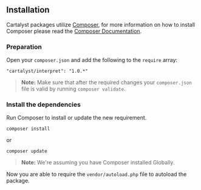 ## Installation

Cartalyst packages utilize [Composer](http://getcomposer.org), for more information on how to install Composer please read the [Composer Documentation](https://getcomposer.org/doc/00-intro.md).

### Preparation

Open your `composer.json` and add the following to the `require` array:

	"cartalyst/interpret": "1.0.*"

> **Note:** Make sure that after the required changes your `composer.json` file is valid by running `composer validate`.

### Install the dependencies

Run Composer to install or update the new requirement.

	composer install

or

	composer update

> **Note:** We're assuming you have Composer installed Globally.

Now you are able to require the `vendor/autoload.php` file to autoload the package.
